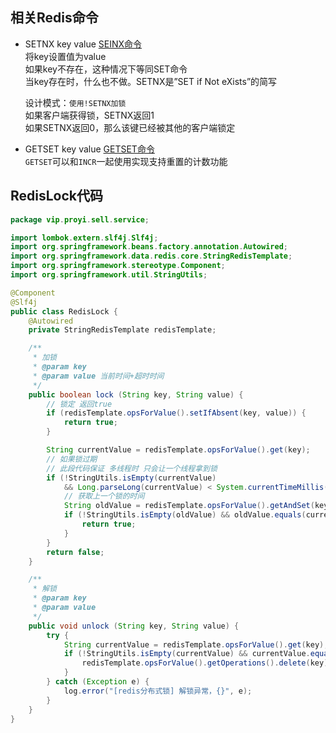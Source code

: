 ## 相关Redis命令  
- SETNX key value [SEINX命令](http://www.redis.cn/commands/setnx.html)   
将key设置值为value  
如果key不存在，这种情况下等同SET命令  
当key存在时，什么也不做。SETNX是”SET if Not eXists”的简写  

    设计模式：`使用!SETNX加锁`  
    如果客户端获得锁，SETNX返回1  
    如果SETNX返回0，那么该键已经被其他的客户端锁定  
- GETSET key value  [GETSET命令](http://www.redis.cn/commands/getset.html)   
  `GETSET`可以和`INCR`一起使用实现支持重置的计数功能  
## RedisLock代码
```java
package vip.proyi.sell.service;

import lombok.extern.slf4j.Slf4j;
import org.springframework.beans.factory.annotation.Autowired;
import org.springframework.data.redis.core.StringRedisTemplate;
import org.springframework.stereotype.Component;
import org.springframework.util.StringUtils;

@Component
@Slf4j
public class RedisLock {
    @Autowired
    private StringRedisTemplate redisTemplate;

    /**
     * 加锁
     * @param key
     * @param value 当前时间+超时时间
     */
    public boolean lock (String key, String value) {
        // 锁定 返回true
        if (redisTemplate.opsForValue().setIfAbsent(key, value)) {
            return true;
        }

        String currentValue = redisTemplate.opsForValue().get(key);
        // 如果锁过期
        // 此段代码保证 多线程时 只会让一个线程拿到锁
        if (!StringUtils.isEmpty(currentValue)
            && Long.parseLong(currentValue) < System.currentTimeMillis()) {
            // 获取上一个锁的时间
            String oldValue = redisTemplate.opsForValue().getAndSet(key, value);
            if (!StringUtils.isEmpty(oldValue) && oldValue.equals(currentValue)) {
                return true;
            }
        }
        return false;
    }

    /**
     * 解锁
     * @param key
     * @param value
     */
    public void unlock (String key, String value) {
        try {
            String currentValue = redisTemplate.opsForValue().get(key);
            if (!StringUtils.isEmpty(currentValue) && currentValue.equals(value)) {
                redisTemplate.opsForValue().getOperations().delete(key);
            }
        } catch (Exception e) {
            log.error("[redis分布式锁] 解锁异常，{}", e);
        }
    }
}

```